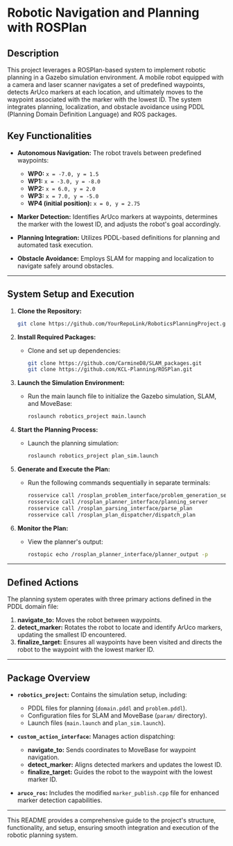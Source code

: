 # Robotic Navigation and Planning with ROSPlan

## Description
This project leverages a ROSPlan-based system to implement robotic planning in a Gazebo simulation environment. A mobile robot equipped with a camera and laser scanner navigates a set of predefined waypoints, detects ArUco markers at each location, and ultimately moves to the waypoint associated with the marker with the lowest ID. The system integrates planning, localization, and obstacle avoidance using PDDL (Planning Domain Definition Language) and ROS packages.

## Key Functionalities
- **Autonomous Navigation:** The robot travels between predefined waypoints:
  - **WP0:** `x = -7.0, y = 1.5`
  - **WP1:** `x = -3.0, y = -8.0`
  - **WP2:** `x = 6.0, y = 2.0`
  - **WP3:** `x = 7.0, y = -5.0`
  - **WP4 (initial position):** `x = 0, y = 2.75`
  
- **Marker Detection:** Identifies ArUco markers at waypoints, determines the marker with the lowest ID, and adjusts the robot's goal accordingly.

- **Planning Integration:** Utilizes PDDL-based definitions for planning and automated task execution.

- **Obstacle Avoidance:** Employs SLAM for mapping and localization to navigate safely around obstacles.

---

## System Setup and Execution

1. **Clone the Repository:**
   ```bash
   git clone https://github.com/YourRepoLink/RoboticsPlanningProject.git
   ```

2. **Install Required Packages:**
   - Clone and set up dependencies:
     ```bash
     git clone https://github.com/CarmineD8/SLAM_packages.git
     git clone https://github.com/KCL-Planning/ROSPlan.git
     ```

3. **Launch the Simulation Environment:**
   - Run the main launch file to initialize the Gazebo simulation, SLAM, and MoveBase:
     ```bash
     roslaunch robotics_project main.launch
     ```

4. **Start the Planning Process:**
   - Launch the planning simulation:
     ```bash
     roslaunch robotics_project plan_sim.launch
     ```

5. **Generate and Execute the Plan:**
   - Run the following commands sequentially in separate terminals:
     ```bash
     rosservice call /rosplan_problem_interface/problem_generation_server
     rosservice call /rosplan_planner_interface/planning_server
     rosservice call /rosplan_parsing_interface/parse_plan
     rosservice call /rosplan_plan_dispatcher/dispatch_plan
     ```

6. **Monitor the Plan:**
   - View the planner's output:
     ```bash
     rostopic echo /rosplan_planner_interface/planner_output -p
     ```

---

## Defined Actions
The planning system operates with three primary actions defined in the PDDL domain file:

1. **navigate_to:** Moves the robot between waypoints.
2. **detect_marker:** Rotates the robot to locate and identify ArUco markers, updating the smallest ID encountered.
3. **finalize_target:** Ensures all waypoints have been visited and directs the robot to the waypoint with the lowest marker ID.

---

## Package Overview

- **`robotics_project`:** Contains the simulation setup, including:
  - PDDL files for planning (`domain.pddl` and `problem.pddl`).
  - Configuration files for SLAM and MoveBase (`param/` directory).
  - Launch files (`main.launch` and `plan_sim.launch`).

- **`custom_action_interface`:** Manages action dispatching:
  - **navigate_to:** Sends coordinates to MoveBase for waypoint navigation.
  - **detect_marker:** Aligns detected markers and updates the lowest ID.
  - **finalize_target:** Guides the robot to the waypoint with the lowest marker ID.

- **`aruco_ros`:** Includes the modified `marker_publish.cpp` file for enhanced marker detection capabilities.

---

This README provides a comprehensive guide to the project's structure, functionality, and setup, ensuring smooth integration and execution of the robotic planning system.
